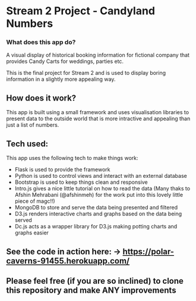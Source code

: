 # Stream 2 Project - Candyland Numbers

### What does this app do?

A visual display of historical booking information for fictional company that provides Candy Carts for weddings, parties etc.

This is the final project for Stream 2 and is used to display boring information in a slightly more appealing way.

## How does it work?

This app is built using a small framework and uses visualisation libraries to present data to the outside world that 
is more intractive and appealing than just a list of numbers.

## Tech used:

This app uses the following tech to make things work:
* Flask is used to provide the framework
* Python is used to control views and interact with an external database
* Bootstrap is used to keep things clean and responsive
* Intro.js gives a nice little tutorial on how to read the data (Many thaks to Afshin Mehrabani (@afshinmeh) for the work put into
this lovely little piece of magc!!)
* MongoDB to store and serve the data being presented and filtered
* D3.js renders interactive charts and graphs based on the data being served
* Dc.js acts as a wrapper library for D3.js making potting charts and graphs easier

## See the code in action here: -> https://polar-caverns-91455.herokuapp.com/

## Please feel free (if you are so inclined) to clone this repository and make ANY improvements

